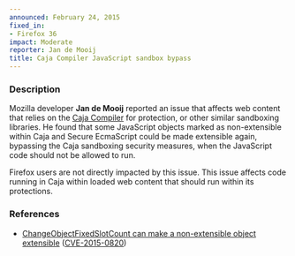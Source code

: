 ```yaml
---
announced: February 24, 2015
fixed_in:
- Firefox 36
impact: Moderate
reporter: Jan de Mooij
title: Caja Compiler JavaScript sandbox bypass
---
```


<h3>Description</h3>

<p>Mozilla developer <strong>Jan de Mooij</strong> reported an issue that
affects web content that relies on the <a
href="https://developers.google.com/caja/">Caja Compiler</a> for
protection, or other similar sandboxing libraries. He found that some JavaScript
objects marked as non-extensible within Caja and Secure EcmaScript could be made
extensible again, bypassing the Caja sandboxing security measures, when the
JavaScript code should not be allowed to run.
</p>

<p class="note">Firefox users are not directly impacted by this issue. This
issue affects code running in Caja within loaded web content that should run
within its protections.
</p>

<h3>References</h3>

<ul>
  <li><a href="https://bugzilla.mozilla.org/show_bug.cgi?id=1125389">
        ChangeObjectFixedSlotCount can make a non-extensible object
extensible</a>
(<a href="http://cve.mitre.org/cgi-bin/cvename.cgi?name=CVE-2015-0820"
class="ex-ref">CVE-2015-0820</a>)</li>
</ul>



